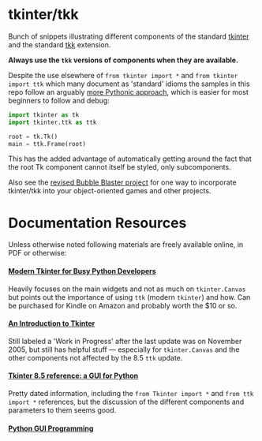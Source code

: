 tkinter/tkk
===========

Bunch of snippets illustrating different components of the standard
[tkinter](https://docs.python.org/3.4/library/tkinter.html) and the
standard [tkk](https://docs.python.org/3.4/library/tkinter.ttk.html)
extension.

**Always use the `tkk` versions of components when they are available.**

Despite the use elsewhere of `from tkinter import *` and
`from tkinter import ttk` which many document as 'standard'
idioms the samples in this repo follow an arguably [more Pythonic
approach](https://docs.python.org/3.4/howto/doanddont.html), which is
easier for most beginners to follow and debug:

```python
import tkinter as tk
import tkinter.ttk as ttk

root = tk.Tk()
main = ttk.Frame(root)
```
This has the added advantage of automatically getting around the fact
that the root Tk component cannot itself be styled, only subcomponents.

Also see the [revised Bubble Blaster
project](https://github.com/skilstak/dk-help-your-kids-with-computer-coding/blob/master/bubble-blaster/revised-oop.py)
for one way to incorporate tkinter/tkk into your object-oriented games
and other projects.

Documentation Resources
=======================

Unless otherwise noted following materials are freely available online,
in PDF or otherwise:

#### [Modern Tkinter for Busy Python Developers](http://www.amazon.com/Modern-Tkinter-Busy-Python-Developers-ebook/dp/B0071QDNLO)

Heavily focuses on the main widgets and not as much on `tkinter.Canvas`
but points out the importance of using `ttk` (modern `tkinter`) and
how. Can be purchased for Kindle on Amazon and probably worth the $10
or so.

#### [An Introduction to Tkinter](http://effbot.org/tkinterbook/)

Still labeled a 'Work in Progress' after the last update was on November
2005, but still has helpful stuff &mdash; especially for `tkinter.Canvas`
and the other components not affected by the 8.5 `ttk` update.

#### [Tkinter 8.5 reference: a GUI for Python](http://infohost.nmt.edu/tcc/help/pubs/tkinter/web/index.html)

Pretty dated information, including the `from Tkinter import *` and `from
ttk import *` references, but the discussion of the different components and
parameters to them seems good.

#### [Python GUI Programming](http://www.tutorialspoint.com/python/python_gui_programming.htm)

